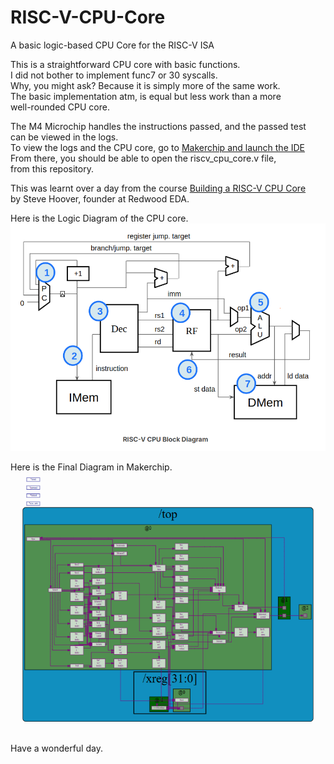 # RISC-V-CPU-Core
A basic logic-based CPU Core for the RISC-V ISA

This is a straightforward CPU core with basic functions.<br/> 
I did not bother to implement func7 or 30 syscalls.<br/>
Why, you might ask? Because it is simply more of the same work.<br/> 
The basic implementation atm, is equal but less work than a more<br/>
well-rounded CPU core.<br/>

The M4 Microchip handles the instructions passed, and the passed test<br/>
can be viewed in the logs.<br/>
To view the logs and the CPU core, go to [Makerchip and launch the IDE](https://makerchip.com/)<br/>
From there, you should be able to open the riscv_cpu_core.v file,<br/>
from this repository.<br/>

This was learnt over a day from the course [Building a RISC-V CPU Core](https://www.edx.org/learn/design/the-linux-foundation-building-a-risc-v-cpu-core?index=product&queryId=8751e218d79401e0f7e4c7155c877778&position=1)<br/>
by Steve Hoover, founder at Redwood EDA.<br/>

Here is the Logic Diagram of the CPU core.<br/>
![Logic Diagam](https://github.com/SuneQuist/RISC-V-CPU-Core/blob/main/cpu_core_logic.png)<br/>

Here is the Final Diagram in Makerchip.<br/>
![Makerchip Diagram](https://github.com/SuneQuist/RISC-V-CPU-Core/blob/main/cpu_core_diagram.png)<br/>
<br/>
Have a wonderful day.
